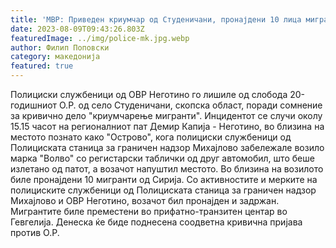 ```yaml
---
title: 'МВР: Приведен криумчар од Студеничани, пронајдени 10 лица мигранти - 09 АВГУСТ 2023'
date: 2023-08-09T09:43:26.803Z
featuredImage: ../img/police-mk.jpg.webp
author: Филип Поповски
category: македонија
featured: true
---
```

Полициски службеници од ОВР Неготино го лишиле од слобода 20-годишниот О.Р. од село Студеничани, скопска област, поради сомнение за кривично дело "криумчарење мигранти". Инцидентот се случи околу 15.15 часот на регионалниот пат Демир Капија - Неготино, во близина на местото познато како "Острово", кога полициски службеници од Полициската станица за граничен надзор Михајлово забележале возило марка "Волво" со регистарски таблички од друг автомобил, што беше излетано од патот, а возачот напуштил местото. Во близина на возилото биле пронајдени 10 мигранти од Сирија. Со активностите и мерките на полициските службеници од Полициската станица за граничен надзор Михајлово и ОВР Неготино, возачот бил пронајден и задржан. Мигрантите биле преместени во прифатно-транзитен центар во Гевгелија. Денеска ќе биде поднесена соодветна кривична пријава против О.Р.
